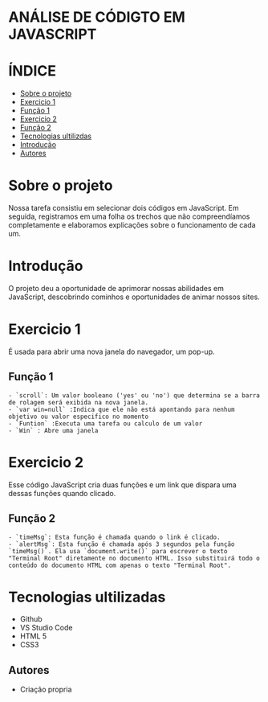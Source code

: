 # ANÁLISE DE CÓDIGTO EM JAVASCRIPT
# ÍNDICE
* [Sobre o projeto](#sobre-o-projeto)
* [Exercicio 1](#exercicio-1)
* [Função 1](#função-1)
* [Exercicio 2](#exercicio-2)
* [Função 2](#função-2)
* [Tecnologias ultilizdas](tecnologias-ultilizadas)
* [Introdução](introdução)
* [Autores](autores)

# Sobre o projeto 
 Nossa tarefa consistiu em selecionar dois códigos em JavaScript. Em seguida, registramos em uma folha os trechos que não compreendíamos completamente e elaboramos explicações sobre o funcionamento de cada um.

# Introdução
O projeto deu a oportunidade de aprimorar nossas abilidades em JavaScript, descobrindo cominhos e oportunidades de animar nossos sites. 

 # Exercicio 1

 É usada para abrir uma nova janela do navegador, um pop-up.
 
## Função 1
   
    - `scroll`: Um valor booleano ('yes' ou 'no') que determina se a barra de rolagem será exibida na nova janela.
    - `var win=null` :Indica que ele não está apontando para nenhum objetivo ou valor especifico no momento
    - `Funtion` :Executa uma tarefa ou calculo de um valor 
    - `Win` : Abre uma janela 

# Exercicio 2 

Esse código JavaScript cria duas funções e um link que dispara uma dessas funções quando clicado.
 
## Função 2

    - `timeMsg`: Esta função é chamada quando o link é clicado.
    - `alertMsg`: Esta função é chamada após 3 segundos pela função `timeMsg()`. Ela usa `document.write()` para escrever o texto "Terminal Root" diretamente no documento HTML. Isso substituirá todo o conteúdo do documento HTML com apenas o texto "Terminal Root".
    
# Tecnologias ultilizadas 

- Github
- VS Studio Code
- HTML 5
- CSS3

## Autores
- Criação propria 
